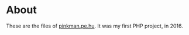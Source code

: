 # About

These are the files of [pinkman.pe.hu]. It was my first PHP project, in 2016.

[pinkman.pe.hu]: <http://pinkman.pe.hu/>